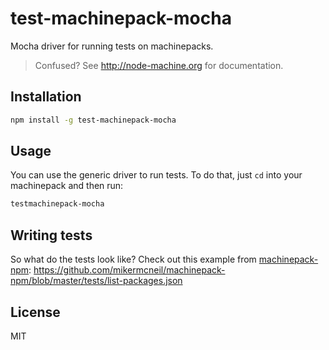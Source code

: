 # test-machinepack-mocha

Mocha driver for running tests on machinepacks.

> Confused?  See http://node-machine.org for documentation.

## Installation

```bash
npm install -g test-machinepack-mocha
```

## Usage

You can use the generic driver to run tests.  To do that, just `cd` into your machinepack and then run:

```bash
testmachinepack-mocha
```

## Writing tests

So what do the tests look like?
Check out this example from [machinepack-npm](http://node-machine.org/machinepack-npm):
https://github.com/mikermcneil/machinepack-npm/blob/master/tests/list-packages.json

## License

MIT
